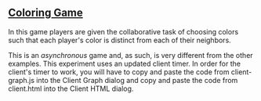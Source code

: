 ## [Coloring Game](https://en.wikipedia.org/wiki/Graph_coloring_game)
In this game players are given the collaborative task of choosing colors such that each player's color is distinct from each of their neighbors.

This is an *asynchronous* game and, as such, is very different from the other examples. This experiment uses an updated client timer. In order for the client's timer to work, you will have to copy and paste the code from client-graph.js into the Client Graph dialog and copy and paste the code from client.html into the Client HTML dialog.
